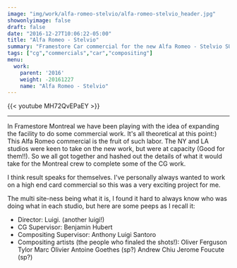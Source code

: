```yaml
---
image: "img/work/alfa-romeo-stelvio/alfa-romeo-stelvio_header.jpg"
showonlyimage: false
draft: false
date: "2016-12-27T10:06:22-05:00"
title: "Alfa Romeo - Stelvio"
summary: "Framestore Car commercial for the new Alfa Romeo - Stelvio SUV"
tags: ["cg","commercials","car","compositing"]
menu:
  work:
    parent: '2016'
    weight: -20161227
    name: "Alfa Romeo - Stelvio"
---
```





{{< youtube MH72QvEPaEY >}}

---

In Framestore Montreal we have been playing with the idea of expanding the facility to do some commercial work. It's all theoretical at this point:) This Alfa Romeo commercial is the fruit of such labor. The NY and LA studios were keen to take on the new work, but were at capacity (Good for them!!). So we all got together and hashed out the details of what it would take for the Montreal crew to complete some of the CG work.

I think result speaks for themselves. I've personally always wanted to work on a high end card commercial so this was a very exciting project for me.

The multi site-ness being what it is, I found it hard to always know who was doing what in each studio, but here are some peeps as I recall it:

* Director: Luigi. (another luigi!)
* CG Supervisor: Benjamin Hubert
* Compositing Supervisor: Anthony Luigi Santoro
* Compositing artists (the people who finaled the shots!):
Oliver Ferguson Tylor
Marc Olivier
Antoine Goethes (sp?)
Andrew Chiu
Jerome Foucute (sp?)
